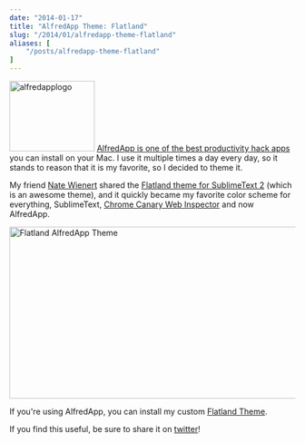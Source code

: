 ```yaml
---
date: "2014-01-17"
title: "AlfredApp Theme: Flatland"
slug: "/2014/01/alfredapp-theme-flatland"
aliases: [
    "/posts/alfredapp-theme-flatland"
]
---
```


<p class="intro group">
  <a href="https://www.alfredapp.com?referrer=realchaseadams" data-gae="post*image*alfred-app"><img src="https://www.realchaseadams.com/imgs/2014/01/alfredapplogo.png" alt="alfredapplogo" width="150" height="124" class="alignleft unstyled size-full wp-image-300" /></a> <a href="https://www.alfredapp.com?referrer=realchaseadams" data-gae="post*text*alfred-app">AlfredApp is one of the best productivity hack apps</a> you can install on your Mac. I use it multiple times a day every day, so it stands to reason that it is my favorite, so I decided to theme it.
</p>

<p>My friend <a href="https://natewienert.com/">Nate Wienert</a> shared the <a href="https://github.com/natew/flatland">Flatland theme for SublimeText 2</a> (which is an awesome theme), and it quickly became my favorite color scheme for everything, SublimeText, <a href="https://github.com/realchaseadams/chrome-devtools-flatland-UI">Chrome Canary Web Inspector</a> and now AlfredApp.</p>

<p><a href="alfred://theme/searchForegroundColor=rgba(205,212,213,1.00)&amp;resultSubtextFontSize=0&amp;searchSelectionForegroundColor=rgba(255,255,255,1.00)&amp;separatorColor=rgba(51,51,51,1.00)&amp;resultSelectedBackgroundColor=rgba(39,100,147,1.00)&amp;shortcutColor=rgba(56,139,246,1.00)&amp;scrollbarColor=rgba(51,51,51,1.00)&amp;imageStyle=7&amp;resultSubtextFont=Monaco&amp;background=rgba(29,31,33,1.00)&amp;shortcutFontSize=2&amp;searchFontSize=4&amp;resultSubtextColor=rgba(115,115,115,1.00)&amp;searchBackgroundColor=rgba(46,50,53,1.00)&amp;name=Flatland&amp;resultTextFontSize=2&amp;resultSelectedSubtextColor=rgba(204,213,210,1.00)&amp;shortcutSelectedColor=rgba(197,212,212,1.00)&amp;widthSize=3&amp;border=rgba(48,52,55,0.77)&amp;resultTextFont=Helvetica&amp;resultTextColor=rgba(151,155,147,1.00)&amp;cornerRoundness=3&amp;searchFont=Lucida%20Grande&amp;searchPaddingSize=3&amp;credits=Chase%20Adams&amp;searchSelectionBackgroundColor=rgba(56,139,246,1.00)&amp;resultSelectedTextColor=rgba(253,254,254,1.00)&amp;resultPaddingSize=3&amp;shortcutFont=Geneva"><img src="https://www.realchaseadams.com/imgs/2014/01/Screen-Shot-2014-01-18-at-6.27.00-AM.png" alt="Flatland AlfredApp Theme" width="648" height="303" class="alignnone size-full wp-image-305" /></a></p>

<p>If you're using AlfredApp, you can install my custom <a href="alfred://theme/searchForegroundColor=rgba(205,212,213,1.00)&amp;resultSubtextFontSize=0&amp;searchSelectionForegroundColor=rgba(255,255,255,1.00)&amp;separatorColor=rgba(51,51,51,1.00)&amp;resultSelectedBackgroundColor=rgba(39,100,147,1.00)&amp;shortcutColor=rgba(56,139,246,1.00)&amp;scrollbarColor=rgba(51,51,51,1.00)&amp;imageStyle=7&amp;resultSubtextFont=Monaco&amp;background=rgba(29,31,33,1.00)&amp;shortcutFontSize=2&amp;searchFontSize=4&amp;resultSubtextColor=rgba(115,115,115,1.00)&amp;searchBackgroundColor=rgba(46,50,53,1.00)&amp;name=Flatland&amp;resultTextFontSize=2&amp;resultSelectedSubtextColor=rgba(204,213,210,1.00)&amp;shortcutSelectedColor=rgba(197,212,212,1.00)&amp;widthSize=3&amp;border=rgba(48,52,55,0.77)&amp;resultTextFont=Helvetica&amp;resultTextColor=rgba(151,155,147,1.00)&amp;cornerRoundness=3&amp;searchFont=Lucida%20Grande&amp;searchPaddingSize=3&amp;credits=Chase%20Adams&amp;searchSelectionBackgroundColor=rgba(56,139,246,1.00)&amp;resultSelectedTextColor=rgba(253,254,254,1.00)&amp;resultPaddingSize=3&amp;shortcutFont=Geneva">Flatland Theme</a>.</p>

<p>If you find this useful, be sure to share it on <a href="https://twitter.com/share?url=https://www.realchaseadams.com/2014/01/18/alfredapp-theme-flatland/" class="trigger-share twitter">twitter</a>!</p>
